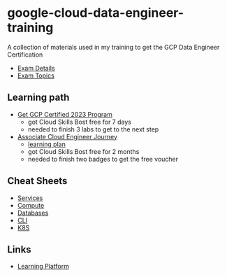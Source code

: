 # google-cloud-data-engineer-training
A collection of materials used in my training to get the GCP Data Engineer Certification

- [Exam Details](https://cloud.google.com/learn/certification/data-engineer)
- [Exam Topics](https://cloud.google.com/learn/certification/guides/data-engineer)


## Learning path
- [Get GCP Certified 2023 Program](/GET%20GCP%20Certified%20Program/Readme.md)
    - got Cloud Skills Bost free for 7 days
    - needed to finish 3 labs to get to the next step
- [Associate Cloud Engineer Journey](Associate%20Cloud%20Engineer%20Journey/Readme.md)
    - [learning plan](/Associate%20Cloud%20Engineer%20Journey/Learning%20Plan_PDE02-GETCERT_2023.05.26.pdf)
    - got Cloud Skills Bost free for 2 months
    - needed to finish two badges to get the free voucher

## Cheat Sheets
- [Services](https://googlecloudcheatsheet.withgoogle.com/)
- [Compute](https://cloud.google.com/products/compute)
- [Databases](https://cloud.google.com/products/databases)
- [CLI](https://cloud.google.com/static/sdk/docs/images/gcloud-cheat-sheet.pdf)
- [K8S](https://lightrun.com/kubectl-cheat-sheet/)

## Links
- [Learning Platform](https://www.cloudskillsboost.google/)

